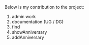 Below is my contribution to the project:

1. admin work
2. documentation (UG / DG)
3. find
4. showAnniversary
5. addAnniversary
